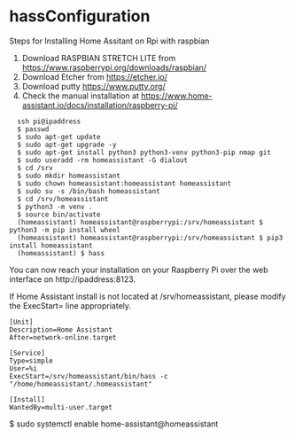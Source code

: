 # hassConfiguration

Steps for Installing Home Assitant on Rpi with raspbian
1. Download RASPBIAN STRETCH LITE from https://www.raspberrypi.org/downloads/raspbian/
2. Download Etcher from https://etcher.io/
3. Download putty  https://www.putty.org/
4. Check the manual installation at https://www.home-assistant.io/docs/installation/raspberry-pi/
```
  ssh pi@ipaddress
  $ passwd
  $ sudo apt-get update
  $ sudo apt-get upgrade -y
  $ sudo apt-get install python3 python3-venv python3-pip nmap git 
  $ sudo useradd -rm homeassistant -G dialout
  $ cd /srv
  $ sudo mkdir homeassistant
  $ sudo chown homeassistant:homeassistant homeassistant
  $ sudo su -s /bin/bash homeassistant
  $ cd /srv/homeassistant
  $ python3 -m venv .
  $ source bin/activate
  (homeassistant) homeassistant@raspberrypi:/srv/homeassistant $ python3 -m pip install wheel
  (homeassistant) homeassistant@raspberrypi:/srv/homeassistant $ pip3 install homeassistant
  (homeassistant) $ hass
```
  You can now reach your installation on your Raspberry Pi over the web interface on http://ipaddress:8123.
  
  If Home Assistant install is not located at /srv/homeassistant, please modify the ExecStart= line appropriately.

    [Unit]
    Description=Home Assistant
    After=network-online.target

    [Service]
    Type=simple
    User=%i
    ExecStart=/srv/homeassistant/bin/hass -c "/home/homeassistant/.homeassistant"

    [Install]
    WantedBy=multi-user.target

  $ sudo systemctl enable home-assistant@homeassistant

